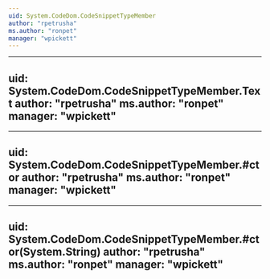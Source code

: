 ```yaml
---
uid: System.CodeDom.CodeSnippetTypeMember
author: "rpetrusha"
ms.author: "ronpet"
manager: "wpickett"
---
```


---
uid: System.CodeDom.CodeSnippetTypeMember.Text
author: "rpetrusha"
ms.author: "ronpet"
manager: "wpickett"
---

---
uid: System.CodeDom.CodeSnippetTypeMember.#ctor
author: "rpetrusha"
ms.author: "ronpet"
manager: "wpickett"
---

---
uid: System.CodeDom.CodeSnippetTypeMember.#ctor(System.String)
author: "rpetrusha"
ms.author: "ronpet"
manager: "wpickett"
---

